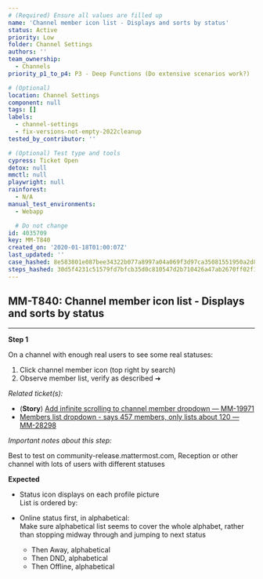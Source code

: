 ```yaml
---
# (Required) Ensure all values are filled up
name: 'Channel member icon list - Displays and sorts by status'
status: Active
priority: Low
folder: Channel Settings
authors: ''
team_ownership:
  - Channels
priority_p1_to_p4: P3 - Deep Functions (Do extensive scenarios work?)

# (Optional)
location: Channel Settings
component: null
tags: []
labels:
  - channel-settings
  - fix-versions-not-empty-2022cleanup
tested_by_contributor: ''

# (Optional) Test type and tools
cypress: Ticket Open
detox: null
mmctl: null
playwright: null
rainforest:
  - N/A
manual_test_environments:
  - Webapp

  # Do not change
id: 4035709
key: MM-T840
created_on: '2020-01-18T01:00:07Z'
last_updated: ''
case_hashed: 8e583801e087bee34322b077a8997a04a069f3d97ca35081551950a2d80a4751e95381fac1df85cc8ce4d4f9d8b5a31c
steps_hashed: 30d5f4231c51579fd7bfcb35d0c810547d2b710426a47ab2670ff02f1c519083797cc919fceaa6c7979e3b28b4d505ec
---
```


<!-- (Auto-generated) Based on frontmatter's "key" and "name" -->

## MM-T840: Channel member icon list - Displays and sorts by status

---

**Step 1**

On a channel with enough real users to see some real statuses:

1. Click channel member icon (top right by search)
2. Observe member list, verify as described ➜

_Related ticket(s):_

- (**Story**) [Add infinite scrolling to channel member dropdown — MM-19971](https://mattermost.atlassian.net/browse/MM-19971)
- [Members list dropdown - says 457 members, only lists about 120 — MM-28298](https://mattermost.atlassian.net/browse/MM-28298)

_Important notes about this step:_

Best to test on community-release.mattermost.com, Reception or other channel with lots of users with different statuses

**Expected**

- Status icon displays on each profile picture\
  List is ordered by:

- Online status first, in alphabetical:\
  Make sure alphabetical list seems to cover the whole alphabet, rather than stopping midway through and jumping to next status

  - Then Away, alphabetical
  - Then DND, alphabetical
  - Then Offline, alphabetical
